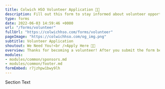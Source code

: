 ```yaml
---
title: Colwich HSO Volunteer Application 🤚🏽
description: Fill out this form to stay informed about volunteer opportunities.
type: forms
date: 2022-06-03 14:59:46 +0000
url: "/forms/volunteer"
fullUrl: "https://colwichhso.com/forms/volunteer"
pageImage: "https://colwichhso.com/og_img.png"
subtitle: Volunteer Application
shoutout: We Need You!<br />Apply Here 🤚🏽
overview: Thanks for becoming a volunteer! After you submit the form below, we'll keep you in the loop about upcoming opportunities.
modules:
- modules/common/sponsors.md
- modules/common/footer.md
formEmbed: r7jzhpw1bwy9lh
---
```

Section Text
